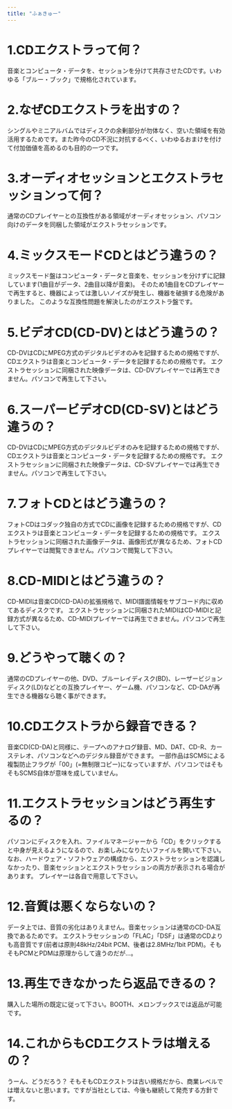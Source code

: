 ```yaml
---
title: "ふぁきゅー"
---
```


# 1.CDエクストラって何？
音楽とコンピュータ・データを、セッションを分けて共存させたCDです。いわゆる「ブルー・ブック」で規格化されています。

# 2.なぜCDエクストラを出すの？
シングルやミニアルバムではディスクの余剰部分が勿体なく、空いた領域を有効活用するためです。また昨今のCD不況に対抗するべく、いわゆるおまけを付けて付加価値を高めるのも目的の一つです。

# 3.オーディオセッションとエクストラセッションって何？
通常のCDプレイヤーとの互換性がある領域がオーディオセッション、パソコン向けのデータを同梱した領域がエクストラセッションです。

# 4.ミックスモードCDとはどう違うの？
ミックスモード盤はコンピュータ・データと音楽を、セッションを分けずに記録しています(1曲目がデータ、2曲目以降が音楽)。
そのため1曲目をCDプレイヤーで再生すると、機器によっては激しいノイズが発生し、機器を破損する危険がありました。
このような互換性問題を解決したのがエクストラ盤です。

# 5.ビデオCD(CD-DV)とはどう違うの？
CD-DVはCDにMPEG方式のデジタルビデオのみを記録するための規格ですが、CDエクストラは音楽とコンピュータ・データを記録するための規格です。
エクストラセッションに同梱された映像データは、CD-DVプレイヤーでは再生できません。パソコンで再生して下さい。

# 6.スーパービデオCD(CD-SV)とはどう違うの？
CD-DVはCDにMPEG方式のデジタルビデオのみを記録するための規格ですが、CDエクストラは音楽とコンピュータ・データを記録するための規格です。
エクストラセッションに同梱された映像データは、CD-SVプレイヤーでは再生できません。パソコンで再生して下さい。

# 7.フォトCDとはどう違うの？
フォトCDはコダック独自の方式でCDに画像を記録するための規格ですが、CDエクストラは音楽とコンピュータ・データを記録するための規格です。
エクストラセッションに同梱された画像データは、画像形式が異なるため、フォトCDプレイヤーでは閲覧できません。パソコンで閲覧して下さい。

# 8.CD-MIDIとはどう違うの？
CD-MIDIは音楽CD(CD-DA)の拡張規格で、MIDI譜面情報をサブコード内に収めてあるディスクです。
エクストラセッションに同梱されたMIDIはCD-MIDIと記録方式が異なるため、CD-MIDIプレイヤーでは再生できません。パソコンで再生して下さい。

# 9.どうやって聴くの？
通常のCDプレイヤーの他、DVD、ブルーレイディスク(BD)、レーザービジョンディスク(LD)などとの互換プレイヤー、ゲーム機、パソコンなど、CD-DAが再生できる機器なら聴く事ができます。

# 10.CDエクストラから録音できる？
音楽CD(CD-DA)と同様に、テープへのアナログ録音、MD、DAT、CD-R、カーステレオ、パソコンなどへのデジタル録音ができます。
一部作品はSCMSによる複製防止フラグが「00」(=無制限コピー)になっていますが、パソコンではそもそもSCMS自体が意味を成していません。

# 11.エクストラセッションはどう再生するの？
パソコンにディスクを入れ、ファイルマネージャーから「CD」をクリックすると中身が見えるようになるので、お楽しみになりたいファイルを開いて下さい。
なお、ハードウェア・ソフトウェアの構成から、エクストラセッションを認識しなかったり、音楽セッションとエクストラセッションの両方が表示される場合があります。
プレイヤーは各自で用意して下さい。

# 12.音質は悪くならないの？
データ上では、音質の劣化はありえません。音楽セッションは通常のCD-DA互換であるためです。
エクストラセッションの「FLAC」「DSF」は通常のCDよりも高音質です(前者は原則48kHz/24bit PCM、後者は2.8MHz/1bit PDM)。そもそもPCMとPDMは原理からして違うのだが…。

# 13.再生できなかったら返品できるの？
購入した場所の既定に従って下さい。BOOTH、メロンブックスでは返品が可能です。

# 14.これからもCDエクストラは増えるの？
うーん、どうだろう？
そもそもCDエクストラは古い規格だから、商業レベルでは増えないと思います。ですが当社としては、今後も継続して発売する方針です。

